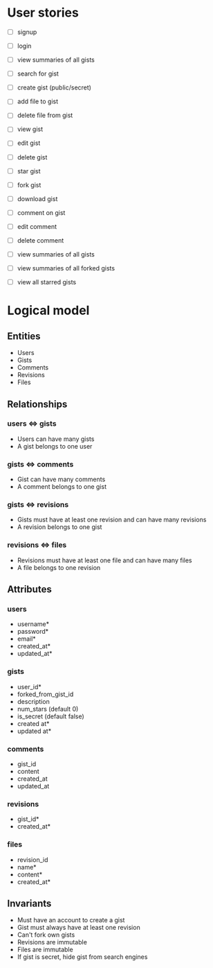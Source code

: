 # User stories
- [ ] signup
- [ ] login
- [ ] view summaries of all gists
- [ ] search for gist
- [ ] create gist (public/secret)
- [ ] add file to gist
- [ ] delete file from gist
- [ ] view gist
- [ ] edit gist
- [ ] delete gist
- [ ] star gist
- [ ] fork gist
- [ ] download gist
- [ ] comment on gist
- [ ] edit comment
- [ ] delete comment
- [ ] view summaries of all gists
- [ ] view summaries of all forked gists
- [ ] view all starred gists


# Logical model
## Entities
* Users
* Gists
* Comments
* Revisions
* Files


## Relationships
### users <=> gists
* Users can have many gists
* A gist belongs to one user

### gists <=> comments
* Gist can have many comments
* A comment belongs to one gist

### gists <=> revisions
* Gists must have at least one revision and can have many revisions
* A revision belongs to one gist

### revisions <=> files
* Revisions must have at least one file and can have many files
* A file belongs to one revision


## Attributes
### users
* username*
* password* 
* email*
* created_at*
* updated_at*

### gists
* user_id*
* forked_from_gist_id 
* description
* num_stars (default 0)
* is_secret (default false)
* created at*
* updated at*

### comments
* gist_id
* content
* created_at
* updated_at

### revisions
* gist_id*
* created_at*

### files
* revision_id
* name*
* content*
* created_at*


## Invariants
* Must have an account to create a gist
* Gist must always have at least one revision
* Can't fork own gists
* Revisions are immutable
* Files are immutable
* If gist is secret, hide gist from search engines
